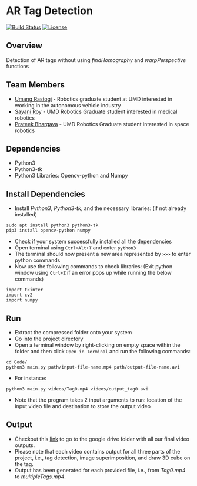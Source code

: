 # AR Tag Detection
[![Build Status](https://travis-ci.org/urastogi885/ar-tag-detection.svg?branch=master)](https://travis-ci.org/urastogi885/ar-tag-detection)
[![License](https://img.shields.io/badge/License-BSD%203--Clause-blue.svg)](https://github.com/urastogi885/ar-tag-detection/blob/master/LICENSE)

## Overview

Detection of AR tags without using *findHomography* and *warpPerspective* functions

## Team Members

- [Umang Rastogi](https://www.linkedin.com/in/urastogi96/) - Robotics graduate student at UMD interested in working in
the autonomous vehicle industry
- [Sayani Roy](https://www.linkedin.com/in/roysayani/) - UMD Robotics Graduate student interested in medical 
robotics
- [Prateek Bhargava](https://www.linkedin.com/in/prateek96/) - UMD Robotics Graduate student interested in space 
robotics


## Dependencies

- Python3
- Python3-tk
- Python3 Libraries: Opencv-python and Numpy

## Install Dependencies

- Install *Python3*, *Python3-tk*, and the necessary libraries: (if not already installed)
````
sudo apt install python3 python3-tk
pip3 install opencv-python numpy
````
- Check if your system successfully installed all the dependencies
- Open terminal using ````Ctrl+Alt+T```` and enter ````python3````
- The terminal should now present a new area represented by ````>>>```` to enter python commands
- Now use the following commands to check libraries: (Exit python window using ````Ctrl+Z```` if an error pops up while 
running the below commands)
````
import tkinter
import cv2
import numpy
````

## Run

- Extract the compressed folder onto your system
- Go into the project directory
- Open a terminal window by right-clicking on empty space within the folder and then click ````Open in Terminal````
and run the following commands:
````
cd Code/
python3 main.py path/input-file-name.mp4 path/output-file-name.avi
````
- For instance:
````
python3 main.py videos/Tag0.mp4 videos/output_tag0.avi
````
- Note that the program takes 2 input arguments to run: location of the input video file and destination to store the output video

## Output

- Checkout this [link](https://drive.google.com/drive/folders/1fPg8qZ5UhrjwJsX3OKZ2b5rX3MXvWC4G?usp=sharing) to go to
the google drive folder with all our final video outputs.
- Please note that each video contains output for all three parts of the project, i.e., tag detection, image
superimposition, and draw 3D cube on the tag.
- Output has been generated for each provided file, i.e., from *Tag0.mp4* to *multipleTags.mp4*.